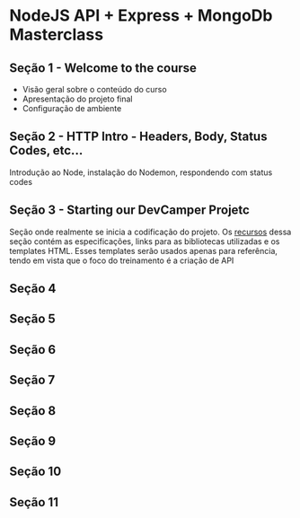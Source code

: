 # NodeJS API + Express + MongoDb Masterclass

## Seção 1 - Welcome to the course

- Visão geral sobre o conteúdo do curso
- Apresentação do projeto final
- Configuração de ambiente

## Seção 2 - HTTP Intro - Headers, Body, Status Codes, etc...

Introdução ao Node, instalação do Nodemon, respondendo com status codes

## Seção 3 - Starting our DevCamper Projetc

Seção onde realmente se inicia a codificação do projeto.
Os [recursos](devcamper_project_resourcer) dessa seção contém as especificações, links para as bibliotecas utilizadas e os templates HTML. Esses templates serão usados apenas para referência, tendo em vista que o foco do treinamento é a criação de API

## Seção 4

## Seção 5

## Seção 6

## Seção 7

## Seção 8

## Seção 9

## Seção 10

## Seção 11
